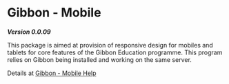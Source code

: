 # Gibbon - Mobile

___Version 0.0.09___

This package is aimed at provision of responsive design for mobiles and tablets for core features of the Gibbon Education programme.  This program relies on Gibbon being installed and working on the same server.

Details at <a href="http://gibhelp.craigrayner.com" target="_blank">Gibbon - Mobile Help</a>
